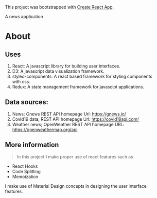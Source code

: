 This project was bootstrapped with [Create React App](https://github.com/facebook/create-react-app).

A news application

# About

## Uses
1.  React: A javascript library for building user interfaces.
2.  D3: A javascript data visualization framework.
3.  styled-components: A react based framework for styling components with css.
4.  Redux: A state management framework for javascipt applications.

## Data sources:
1.  News; Gnews REST API homepage Url: https://gnews.io/
2.  Covid19 data; REST API homepage Url: https://covid19api.com/
3.  Weather news; OpenWeather REST API homepage URL: https://openweathermap.org/api

## More information

> In this project I make proper use of react features such as
* React Hooks
* Code Splitting
* Memoization

I make use of Material Design concepts in designing the user interface features.
